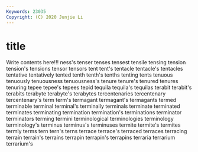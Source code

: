 ```yaml
---
Keywords: 23035
Copyright: (C) 2020 Junjie Li
---
```


# title

Write contents here!!!
ness's 
tenser 
tenses 
tensest 
tensile 
tensing
tension 
tension's 
tensions 
tensor 
tensors 
tent 
tent's 
tentacle 
tentacle's 
tentacles
tentative 
tentatively 
tented 
tenth 
tenth's 
tenths 
tenting 
tents 
tenuous 
tenuously
tenuousness 
tenuousness's 
tenure 
tenure's 
tenured 
tenures 
tenuring 
tepee 
tepee's 
tepees
tepid 
tequila 
tequila's 
tequilas 
terabit 
terabit's 
terabits 
terabyte 
terabyte's 
terabytes
tercentenaries 
tercentenary 
tercentenary's 
term 
term's 
termagant 
termagant's 
termagants 
termed 
terminable
terminal 
terminal's 
terminally 
terminals 
terminate 
terminated 
terminates 
terminating 
termination 
termination's
terminations 
terminator 
terminators 
terming 
termini 
terminological 
terminologies 
terminology 
terminology's 
terminus
terminus's 
terminuses 
termite 
termite's 
termites 
termly 
terms 
tern 
tern's 
terns
terrace 
terrace's 
terraced 
terraces 
terracing 
terrain 
terrain's 
terrains 
terrapin 
terrapin's
terrapins 
terraria 
terrarium 
terrarium's 
